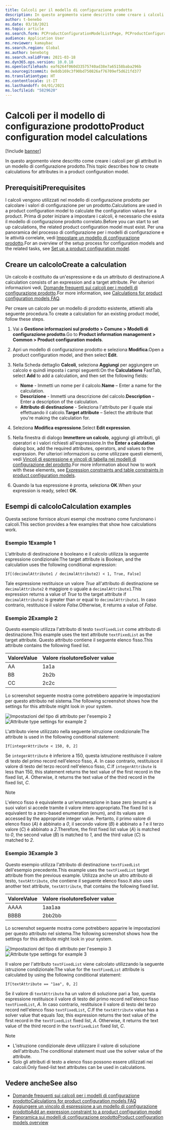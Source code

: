 ```yaml
---
title: Calcoli per il modello di configurazione prodotto
description: In questo argomento viene descritto come creare i calcoli per gli attributi in un modello di configurazione prodotto
author: t-benebo
ms.date: 03/18/2021
ms.topic: article
ms.search.form: PCProductConfigurationModelListPage, PCProductConfigurationModelDetails
audience: Application User
ms.reviewer: kamaybac
ms.search.region: Global
ms.author: benebotg
ms.search.validFrom: 2021-03-18
ms.dyn365.ops.version: 10.0.18
ms.openlocfilehash: eaf6264f060d33575740ad38e7a65158baba296b
ms.sourcegitcommit: 0e8db169c3f90bd750826af76709ef5d621fd377
ms.translationtype: HT
ms.contentlocale: it-IT
ms.lasthandoff: 04/01/2021
ms.locfileid: "5829620"
---
```

# <a name="product-configuration-model-calculations"></a><span data-ttu-id="7f4e1-103">Calcoli per il modello di configurazione prodotto</span><span class="sxs-lookup"><span data-stu-id="7f4e1-103">Product configuration model calculations</span></span>

[!include [banner](../includes/banner.md)]

<span data-ttu-id="7f4e1-104">In questo argomento viene descritto come creare i calcoli per gli attributi in un modello di configurazione prodotto.</span><span class="sxs-lookup"><span data-stu-id="7f4e1-104">This topic describes how to create calculations for attributes in a product configuration model.</span></span>

## <a name="prerequisites"></a><span data-ttu-id="7f4e1-105">Prerequisiti</span><span class="sxs-lookup"><span data-stu-id="7f4e1-105">Prerequisites</span></span>

<span data-ttu-id="7f4e1-106">I calcoli vengono utilizzati nel modello di configurazione prodotto per calcolare i valori di configurazione per un prodotto.</span><span class="sxs-lookup"><span data-stu-id="7f4e1-106">Calculations are used in a product configuration model to calculate the configuration values for a product.</span></span> <span data-ttu-id="7f4e1-107">Prima di poter iniziare a impostare i calcoli, è necessario che esista il modello di configurazione prodotto correlato.</span><span class="sxs-lookup"><span data-stu-id="7f4e1-107">Before you can start to set up calculations, the related product configuration model must exist.</span></span> <span data-ttu-id="7f4e1-108">Per una panoramica del processo di configurazione per i modelli di configurazione e le attività correlate, vedi [Impostare un modello di configurazione prodotto](set-up-maintain-product-configuration-model.md).</span><span class="sxs-lookup"><span data-stu-id="7f4e1-108">For an overview of the setup process for configuration models and the related tasks, see [Set up a product configuration model](set-up-maintain-product-configuration-model.md).</span></span>

## <a name="create-a-calculation"></a><span data-ttu-id="7f4e1-109">Creare un calcolo</span><span class="sxs-lookup"><span data-stu-id="7f4e1-109">Create a calculation</span></span>

<span data-ttu-id="7f4e1-110">Un calcolo è costituito da un'espressione e da un attributo di destinazione.</span><span class="sxs-lookup"><span data-stu-id="7f4e1-110">A calculation consists of an expression and a target attribute.</span></span> <span data-ttu-id="7f4e1-111">Per ulteriori informazioni vedi, [Domande frequenti sui calcoli per i modelli di configurazione prodotto](calculate-product-configuration-models.md).</span><span class="sxs-lookup"><span data-stu-id="7f4e1-111">For more information, see [Calculations for product configuration models FAQ](calculate-product-configuration-models.md).</span></span>

<span data-ttu-id="7f4e1-112">Per creare un calcolo per un modello di prodotto esistente, attieniti alla seguente procedura.</span><span class="sxs-lookup"><span data-stu-id="7f4e1-112">To create a calculation for an existing product model, follow these steps.</span></span>

1. <span data-ttu-id="7f4e1-113">Vai a **Gestione informazioni sul prodotto \> Comune \> Modelli di configurazione prodotto**.</span><span class="sxs-lookup"><span data-stu-id="7f4e1-113">Go to **Product information management \> Common \> Product configuration models**.</span></span>
1. <span data-ttu-id="7f4e1-114">Apri un modello di configurazione prodotto e seleziona **Modifica**.</span><span class="sxs-lookup"><span data-stu-id="7f4e1-114">Open a product configuration model, and then select **Edit**.</span></span>
1. <span data-ttu-id="7f4e1-115">Nella Scheda dettaglio **Calcoli**, seleziona **Aggiungi** per aggiungere un calcolo e quindi imposta i campi seguenti:</span><span class="sxs-lookup"><span data-stu-id="7f4e1-115">On the **Calculations** FastTab, select **Add** to add a calculation, and then set the following fields:</span></span>

    - <span data-ttu-id="7f4e1-116">**Nome** - Immetti un nome per il calcolo.</span><span class="sxs-lookup"><span data-stu-id="7f4e1-116">**Name** – Enter a name for the calculation.</span></span>
    - <span data-ttu-id="7f4e1-117">**Descrizione** - Immetti una descrizione del calcolo.</span><span class="sxs-lookup"><span data-stu-id="7f4e1-117">**Description** – Enter a description of the calculation.</span></span>
    - <span data-ttu-id="7f4e1-118">**Attributo di destinazione** - Seleziona l'attributo per il quale stai effettuando il calcolo.</span><span class="sxs-lookup"><span data-stu-id="7f4e1-118">**Target attribute** – Select the attribute that you're making the calculation for.</span></span>

1. <span data-ttu-id="7f4e1-119">Seleziona **Modifica espressione**.</span><span class="sxs-lookup"><span data-stu-id="7f4e1-119">Select **Edit expression**.</span></span>
1. <span data-ttu-id="7f4e1-120">Nella finestra di dialogo **Immettere un calcolo**, aggiungi gli attributi, gli operatori e i valori richiesti all'espressione.</span><span class="sxs-lookup"><span data-stu-id="7f4e1-120">In the **Enter a calculation** dialog box, add the required attributes, operators, and values to the expression.</span></span> <span data-ttu-id="7f4e1-121">Per ulteriori informazioni su come utilizzare questi elementi, vedi [Vincoli di espressione e vincoli di tabella nei modelli di configurazione del prodotto](expression-constraints-table-constraints-product-configuration-models.md).</span><span class="sxs-lookup"><span data-stu-id="7f4e1-121">For more information about how to work with these elements, see [Expression constraints and table constraints in product configuration models](expression-constraints-table-constraints-product-configuration-models.md).</span></span>
1. <span data-ttu-id="7f4e1-122">Quando la tua espressione è pronta, seleziona **OK**.</span><span class="sxs-lookup"><span data-stu-id="7f4e1-122">When your expression is ready, select **OK**.</span></span>

## <a name="calculation-examples"></a><span data-ttu-id="7f4e1-123">Esempi di calcolo</span><span class="sxs-lookup"><span data-stu-id="7f4e1-123">Calculation examples</span></span>

<span data-ttu-id="7f4e1-124">Questa sezione fornisce alcuni esempi che mostrano come funzionano i calcoli.</span><span class="sxs-lookup"><span data-stu-id="7f4e1-124">This section provides a few examples that show how calculations work.</span></span>

### <a name="example-1"></a><span data-ttu-id="7f4e1-125">Esempio 1</span><span class="sxs-lookup"><span data-stu-id="7f4e1-125">Example 1</span></span>

<span data-ttu-id="7f4e1-126">L'attributo di destinazione è booleano e il calcolo utilizza la seguente espressione condizionale:</span><span class="sxs-lookup"><span data-stu-id="7f4e1-126">The target attribute is Boolean, and the calculation uses the following conditional expression:</span></span>

`If[(decimalAttribute1 / decimalAttribute2) < 1, True, False]`

<span data-ttu-id="7f4e1-127">Tale espressione restituisce un valore *True* all'attributo di destinazione se `decimalAttribute2` è maggiore o uguale a `decimalAttribute1`.</span><span class="sxs-lookup"><span data-stu-id="7f4e1-127">This expression returns a value of *True* to the target attribute if `decimalAttribute2` is greater than or equal to `decimalAttribute1`.</span></span> <span data-ttu-id="7f4e1-128">In caso contrario, restituisce il valore *False*.</span><span class="sxs-lookup"><span data-stu-id="7f4e1-128">Otherwise, it returns a value of *False*.</span></span>

### <a name="example-2"></a><span data-ttu-id="7f4e1-129">Esempio 2</span><span class="sxs-lookup"><span data-stu-id="7f4e1-129">Example 2</span></span>

<span data-ttu-id="7f4e1-130">Questo esempio utilizza l'attributo di testo `textFixedList` come attributo di destinazione.</span><span class="sxs-lookup"><span data-stu-id="7f4e1-130">This example uses the text attribute `textFixedList` as the target attribute.</span></span> <span data-ttu-id="7f4e1-131">Questo attributo contiene il seguente elenco fisso.</span><span class="sxs-lookup"><span data-stu-id="7f4e1-131">This attribute contains the following fixed list.</span></span>

| <span data-ttu-id="7f4e1-132">Valore</span><span class="sxs-lookup"><span data-stu-id="7f4e1-132">Value</span></span> | <span data-ttu-id="7f4e1-133">Valore risolutore</span><span class="sxs-lookup"><span data-stu-id="7f4e1-133">Solver value</span></span> |
|---|---|
| <span data-ttu-id="7f4e1-134">A</span><span class="sxs-lookup"><span data-stu-id="7f4e1-134">A</span></span> | <span data-ttu-id="7f4e1-135">1a</span><span class="sxs-lookup"><span data-stu-id="7f4e1-135">1a</span></span> |
| <span data-ttu-id="7f4e1-136">B</span><span class="sxs-lookup"><span data-stu-id="7f4e1-136">B</span></span> | <span data-ttu-id="7f4e1-137">2b</span><span class="sxs-lookup"><span data-stu-id="7f4e1-137">2b</span></span> |
| <span data-ttu-id="7f4e1-138">C</span><span class="sxs-lookup"><span data-stu-id="7f4e1-138">C</span></span> | <span data-ttu-id="7f4e1-139">2c</span><span class="sxs-lookup"><span data-stu-id="7f4e1-139">2c</span></span> |

<span data-ttu-id="7f4e1-140">Lo screenshot seguente mostra come potrebbero apparire le impostazioni per questo attributo nel sistema.</span><span class="sxs-lookup"><span data-stu-id="7f4e1-140">The following screenshot shows how the settings for this attribute might look in your system.</span></span>

<span data-ttu-id="7f4e1-141">![Impostazioni del tipo di attributo per l'esempio 2](media/model-calculations-example2.png "Impostazioni del tipo di attributo per l'esempio 2")</span><span class="sxs-lookup"><span data-stu-id="7f4e1-141">![Attribute type settings for example 2](media/model-calculations-example2.png "Attribute type settings for example 2")</span></span>

<span data-ttu-id="7f4e1-142">L'attributo viene utilizzato nella seguente istruzione condizionale:</span><span class="sxs-lookup"><span data-stu-id="7f4e1-142">The attribute is used in the following conditional statement:</span></span>

`If[integerAttribute < 150, 0, 2]`

<span data-ttu-id="7f4e1-143">Se `integerAttribute` è inferiore a 150, questa istruzione restituisce il valore di testo del primo record nell'elenco fisso, *A*. In caso contrario, restituisce il valore di testo del terzo record nell'elenco fisso, *C*.</span><span class="sxs-lookup"><span data-stu-id="7f4e1-143">If `integerAttribute` is less than 150, this statement returns the text value of the first record in the fixed list, *A*. Otherwise, it returns the text value of the third record in the fixed list, *C*.</span></span>

> [!NOTE]
> <span data-ttu-id="7f4e1-144">L'elenco fisso è equivalente a un'enumerazione in base zero (enum) e ai suoi valori si accede tramite il valore intero appropriato.</span><span class="sxs-lookup"><span data-stu-id="7f4e1-144">The fixed list is equivalent to a zero-based enumeration (enum), and its values are accessed by the appropriate integer value.</span></span> <span data-ttu-id="7f4e1-145">Pertanto, il primo valore di elenco fisso (*A*) è abbinato a *0*, il secondo valore (*B*) è abbinato a *1* e il terzo valore (*C*) è abbinato a *2*.</span><span class="sxs-lookup"><span data-stu-id="7f4e1-145">Therefore, the first fixed list value (*A*) is matched to *0*, the second value (*B*) is matched to *1*, and the third value (*C*) is matched to *2*.</span></span>

### <a name="example-3"></a><span data-ttu-id="7f4e1-146">Esempio 3</span><span class="sxs-lookup"><span data-stu-id="7f4e1-146">Example 3</span></span>

<span data-ttu-id="7f4e1-147">Questo esempio utilizza l'attributo di destinazione `textFixedList` dell'esempio precedente.</span><span class="sxs-lookup"><span data-stu-id="7f4e1-147">This example uses the `textFixedList` target attribute from the previous example.</span></span> <span data-ttu-id="7f4e1-148">Utilizza anche un altro attributo di testo, `textAttribute`, che contiene il seguente elenco fisso.</span><span class="sxs-lookup"><span data-stu-id="7f4e1-148">It also uses another text attribute, `textAttribute`, that contains the following fixed list.</span></span>

| <span data-ttu-id="7f4e1-149">Valore</span><span class="sxs-lookup"><span data-stu-id="7f4e1-149">Value</span></span> | <span data-ttu-id="7f4e1-150">Valore risolutore</span><span class="sxs-lookup"><span data-stu-id="7f4e1-150">Solver value</span></span> |
|---|---|
| <span data-ttu-id="7f4e1-151">AA</span><span class="sxs-lookup"><span data-stu-id="7f4e1-151">AA</span></span> | <span data-ttu-id="7f4e1-152">1aa</span><span class="sxs-lookup"><span data-stu-id="7f4e1-152">1aa</span></span> |
| <span data-ttu-id="7f4e1-153">BB</span><span class="sxs-lookup"><span data-stu-id="7f4e1-153">BB</span></span> | <span data-ttu-id="7f4e1-154">2bb</span><span class="sxs-lookup"><span data-stu-id="7f4e1-154">2bb</span></span> |

<span data-ttu-id="7f4e1-155">Lo screenshot seguente mostra come potrebbero apparire le impostazioni per questo attributo nel sistema.</span><span class="sxs-lookup"><span data-stu-id="7f4e1-155">The following screenshot shows how the settings for this attribute might look in your system.</span></span>

<span data-ttu-id="7f4e1-156">![Impostazioni del tipo di attributo per l'esempio 3](media/model-calculations-example3.png "Impostazioni del tipo di attributo per l'esempio 3")</span><span class="sxs-lookup"><span data-stu-id="7f4e1-156">![Attribute type settings for example 3](media/model-calculations-example3.png "Attribute type settings for example 3")</span></span>

<span data-ttu-id="7f4e1-157">Il valore per l'attributo `textFixedList` viene calcolato utilizzando la seguente istruzione condizionale:</span><span class="sxs-lookup"><span data-stu-id="7f4e1-157">The value for the `textFixedList` attribute is calculated by using the following conditional statement:</span></span>

`If[textAttribute == "1aa", 0, 2]`

<span data-ttu-id="7f4e1-158">Se il valore di `textAttribute` ha un valore di soluzione pari a *1aa*, questa espressione restituisce il valore di testo del primo record nell'elenco fisso `textFixedList`, *A*. In caso contrario, restituisce il valore di testo del terzo record nell'elenco fisso `textFixedList`, *C*.</span><span class="sxs-lookup"><span data-stu-id="7f4e1-158">If the `textAttribute` value has a solver value that equals *1aa*, this expression returns the text value of the first record in the `textFixedList` fixed list, *A*. Otherwise, it returns the text value of the third record in the `textFixedList` fixed list, *C*.</span></span>

> [!NOTE]
> - <span data-ttu-id="7f4e1-159">L'istruzione condizionale deve utilizzare il valore di soluzione dell'attributo.</span><span class="sxs-lookup"><span data-stu-id="7f4e1-159">The conditional statement must use the solver value of the attribute.</span></span>
> - <span data-ttu-id="7f4e1-160">Solo gli attributi di testo a elenco fisso possono essere utilizzati nei calcoli.</span><span class="sxs-lookup"><span data-stu-id="7f4e1-160">Only fixed-list text attributes can be used in calculations.</span></span>

## <a name="see-also"></a><span data-ttu-id="7f4e1-161">Vedere anche</span><span class="sxs-lookup"><span data-stu-id="7f4e1-161">See also</span></span>

- [<span data-ttu-id="7f4e1-162">Domande frequenti sui calcoli per i modelli di configurazione prodotto</span><span class="sxs-lookup"><span data-stu-id="7f4e1-162">Calculations for product configuration models FAQ</span></span>](calculate-product-configuration-models.md)
- [<span data-ttu-id="7f4e1-163">Aggiungere un vincolo di espressione a un modello di configurazione prodotto</span><span class="sxs-lookup"><span data-stu-id="7f4e1-163">Add an expression constraint to a product configuration model</span></span>](tasks/add-expression-constraint-product-configuration-model.md)
- [<span data-ttu-id="7f4e1-164">Panoramica sui modelli di configurazione prodotto</span><span class="sxs-lookup"><span data-stu-id="7f4e1-164">Product configuration models overview</span></span>](product-configuration-models.md)
